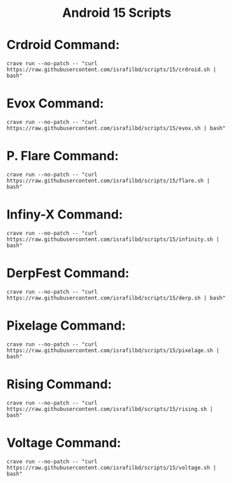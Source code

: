 <h1 align="center"> Android 15 Scripts </h1>

# Crdroid Command:
```
crave run --no-patch -- "curl https://raw.githubusercontent.com/israfilbd/scripts/15/crdroid.sh | bash"
```
# Evox Command:
```
crave run --no-patch -- "curl https://raw.githubusercontent.com/israfilbd/scripts/15/evox.sh | bash"
```
# P. Flare Command:
```
crave run --no-patch -- "curl https://raw.githubusercontent.com/israfilbd/scripts/15/flare.sh | bash"
```
# Infiny-X Command:
```
crave run --no-patch -- "curl https://raw.githubusercontent.com/israfilbd/scripts/15/infinity.sh | bash"
```
# DerpFest Command:
```
crave run --no-patch -- "curl https://raw.githubusercontent.com/israfilbd/scripts/15/derp.sh | bash"
```
# Pixelage Command:
```
crave run --no-patch -- "curl https://raw.githubusercontent.com/israfilbd/scripts/15/pixelage.sh | bash"
```
# Rising Command:
```
crave run --no-patch -- "curl https://raw.githubusercontent.com/israfilbd/scripts/15/rising.sh | bash"
```
# Voltage Command:
```
crave run --no-patch -- "curl https://raw.githubusercontent.com/israfilbd/scripts/15/voltage.sh | bash"
```
